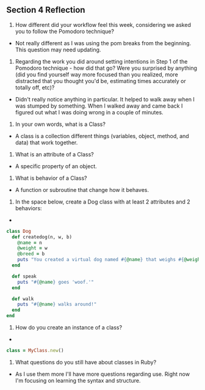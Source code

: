 ## Section 4 Reflection

1. How different did your workflow feel this week, considering we asked you to follow the Pomodoro technique?

* Not really different as I was using the pom breaks from the beginning. This question may need updating.

1. Regarding the work you did around setting intentions in Step 1 of the Pomodoro technique - how did that go? Were you surprised by anything (did you find yourself way more focused than you realized, more distracted that you thought you'd be, estimating times accurately or totally off, etc)?

* Didn't really notice anything in particular. It helped to walk away when I was stumped by something. When I walked away and came back I figured out what I was doing wrong in a couple of minutes.

1. In your own words, what is a Class?

- A class is a collection different things (variables, object, method, and data) that work together.
1. What is an attribute of a Class?

- A specific property of an object.
1. What is behavior of a Class?

- A function or subroutine that change how it behaves.  

1. In the space below, create a Dog class with at least 2 attributes and 2 behaviors:
*
```ruby
class Dog
  def createdog(n, w, b)
    @name = n
    @weight = w
    @breed = b
    puts "You created a virtual dog named #{@name} that weighs #{@weight} and is of the #{@breed} breed."
  end

  def speak
    puts "#{@name} goes 'woof.'"
  end

  def walk
    puts "#{@name} walks around!"
  end
end


```

1. How do you create an instance of a class?
*
```ruby
class = MyClass.new()

```
1. What questions do you still have about classes in Ruby?
* As I use them more I'll have more questions regarding use.  Right now I'm focusing on learning the syntax and structure.
